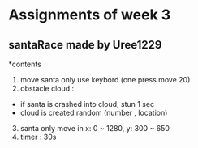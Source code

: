 Assignments of week 3 
====
santaRace made by Uree1229
----

*contents
 1. move santa only use keybord (one press move 20)
 2. obstacle cloud :
  + if santa is crashed into cloud, stun 1 sec
  + cloud is created random (number , location)
 3. santa only move in x: 0 ~ 1280, y: 300 ~ 650
 4. timer : 30s

